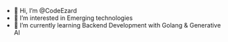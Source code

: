 - 👋 Hi, I’m @CodeEzard
- 👀 I’m interested in Emerging technologies 
- 🌱 I’m currently learning Backend Development with Golang & Generative AI

<!---
CodeEzard/CodeEzard is a ✨ special ✨ repository because its `README.md` (this file) appears on your GitHub profile.
You can click the Preview link to take a look at your changes.
--->
